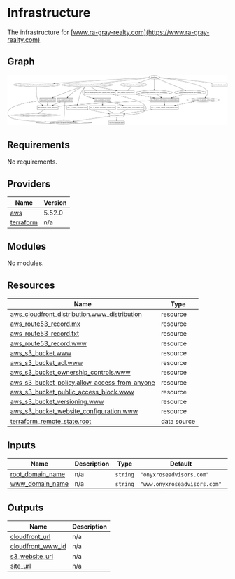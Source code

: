 # Infrastructure

The infrastructure for [www.ra-gray-realty.com](https://www.ra-gray-realty.com)

## Graph

![](./graph.svg)
## Requirements

No requirements.

## Providers

| Name | Version |
|------|---------|
| <a name="provider_aws"></a> [aws](#provider\_aws) | 5.52.0 |
| <a name="provider_terraform"></a> [terraform](#provider\_terraform) | n/a |

## Modules

No modules.

## Resources

| Name | Type |
|------|------|
| [aws_cloudfront_distribution.www_distribution](https://registry.terraform.io/providers/hashicorp/aws/latest/docs/resources/cloudfront_distribution) | resource |
| [aws_route53_record.mx](https://registry.terraform.io/providers/hashicorp/aws/latest/docs/resources/route53_record) | resource |
| [aws_route53_record.txt](https://registry.terraform.io/providers/hashicorp/aws/latest/docs/resources/route53_record) | resource |
| [aws_route53_record.www](https://registry.terraform.io/providers/hashicorp/aws/latest/docs/resources/route53_record) | resource |
| [aws_s3_bucket.www](https://registry.terraform.io/providers/hashicorp/aws/latest/docs/resources/s3_bucket) | resource |
| [aws_s3_bucket_acl.www](https://registry.terraform.io/providers/hashicorp/aws/latest/docs/resources/s3_bucket_acl) | resource |
| [aws_s3_bucket_ownership_controls.www](https://registry.terraform.io/providers/hashicorp/aws/latest/docs/resources/s3_bucket_ownership_controls) | resource |
| [aws_s3_bucket_policy.allow_access_from_anyone](https://registry.terraform.io/providers/hashicorp/aws/latest/docs/resources/s3_bucket_policy) | resource |
| [aws_s3_bucket_public_access_block.www](https://registry.terraform.io/providers/hashicorp/aws/latest/docs/resources/s3_bucket_public_access_block) | resource |
| [aws_s3_bucket_versioning.www](https://registry.terraform.io/providers/hashicorp/aws/latest/docs/resources/s3_bucket_versioning) | resource |
| [aws_s3_bucket_website_configuration.www](https://registry.terraform.io/providers/hashicorp/aws/latest/docs/resources/s3_bucket_website_configuration) | resource |
| [terraform_remote_state.root](https://registry.terraform.io/providers/hashicorp/terraform/latest/docs/data-sources/remote_state) | data source |

## Inputs

| Name | Description | Type | Default | Required |
|------|-------------|------|---------|:--------:|
| <a name="input_root_domain_name"></a> [root\_domain\_name](#input\_root\_domain\_name) | n/a | `string` | `"onyxroseadvisors.com"` | no |
| <a name="input_www_domain_name"></a> [www\_domain\_name](#input\_www\_domain\_name) | n/a | `string` | `"www.onyxroseadvisors.com"` | no |

## Outputs

| Name | Description |
|------|-------------|
| <a name="output_cloudfront_url"></a> [cloudfront\_url](#output\_cloudfront\_url) | n/a |
| <a name="output_cloudfront_www_id"></a> [cloudfront\_www\_id](#output\_cloudfront\_www\_id) | n/a |
| <a name="output_s3_website_url"></a> [s3\_website\_url](#output\_s3\_website\_url) | n/a |
| <a name="output_site_url"></a> [site\_url](#output\_site\_url) | n/a |
